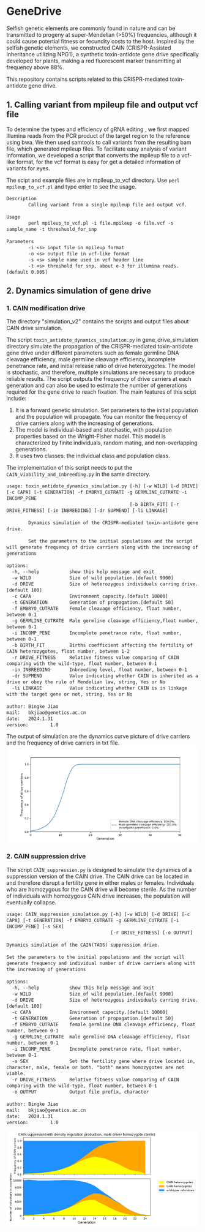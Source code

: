 # GeneDrive
Selfish genetic elements are commonly found in nature and can be transmitted to progeny at super-Mendelian (>50%) frequencies, although it could cause potertial fitness or fecundity costs to the host. Inspired by the selfish genetic elements, we constructed CAIN (CRISPR-Assisted Inheritance utilizing NPG1), a synthetic toxin-antidote gene drive specifically developed for plants, making a red fluorescent marker transmitting at frequency above 88%. 

This repository contains scripts related to this CRISPR-mediated toxin-antidote gene drive.
## 1. Calling variant from  mpileup file and output vcf file
To determine the types and efficiency of gRNA editing , we first mapped Illumina reads from the PCR product of the target region to the reference using bwa. We then used samtools to call variants from the resulting bam file, which generated mpileup files. To facilitate easy analysis of variant information, we developed a script that converts the mpileup file to a vcf-like format, for the vcf format is easy for get a detailed information of variants for eyes.

The scipt and example files are in mpileup_to_vcf directory. Use `perl mpileup_to_vcf.pl` and type enter to see the usage.
```
Description
        Calling variant from a single mpileup file and output vcf.

Usage
        perl mpileup_to_vcf.pl -i file.mpileup -o file.vcf -s sample_name -t threshuold_for_snp

Parameters
        -i <s> input file in mpileup format
        -o <s> output file in vcf-like format
        -s <s> sample name used in vcf header line
        -t <s> threshold for snp, about e-3 for illumina reads.[default 0.005]
```
## 2. Dynamics simulation of gene drive
### 1. CAIN modification drive
The directory "simulation_v2" contains the scripts and output files about CAIN drive simulation.

The script `toxin_antidote_dynamics_simulation.py` in gene_drive_simulation directory simulate the propagation of the CRISPR-mediated toxin-antidote gene drive under different parameters such as female germline DNA cleavage efficiency, male germline cleavage efficiency, incomplete penetrance rate, and initial release ratio of drive heterozygotes. The model is stochastic, and therefore, multiple simulations are necessary to produce reliable results. The script outputs the frequency of drive carriers at each generation and can also be used to estimate the number of generations required for the gene drive to reach fixation. 
The main features of this scipt include:  
1. It is a forward genetic simulation. Set parameters to the initial population and the population will propagate. You can monitor the frequency of drive carriers along with the increasing of generations.  
2. The model is individual-based and stochastic, with population properties based on the Wright-Fisher model. This model is characterized by finite individuals, random mating, and non-overlapping generations.    
3. It uses two classes: the individual class and population class.

The implementation of this script needs to put the `CAIN_viability_and_inbreeding.py` in the same directory.
```
usage: toxin_antidote_dynamics_simulation.py [-h] [-w WILD] [-d DRIVE] [-c CAPA] [-t GENERATION] -f EMBRYO_CUTRATE -g GERMLINE_CUTRATE -i INCOMP_PENE
                                             [-b BIRTH_FIT] [-r DRIVE_FITNESS] [-in INBREEDING] [-dr SUPMEND] [-li LINKAGE]

        Dynamics simulation of the CRISPR-mediated toxin-antidote gene drive.

        Set the parameters to the initial populations and the script will generate frequency of drive carriers along with the increasing of generations

options:
  -h, --help           show this help message and exit
  -w WILD              Size of wild population.[default 9900]
  -d DRIVE             Size of heterozygous individuals carring drive.[default 100]
  -c CAPA              Environment capacity.[default 10000]
  -t GENERATION        Generation of propagation.[default 50]
  -f EMBRYO_CUTRATE    Female cleavage efficiency, float number, between 0-1
  -g GERMLINE_CUTRATE  Male germline cleavage efficiency,float number, between 0-1
  -i INCOMP_PENE       Incomplete penetrance rate, float number, between 0-1
  -b BIRTH_FIT         Births coefficient affecting the fertility of CAIN heterozygotes, float number, between 1-2
  -r DRIVE_FITNESS     Relative fitness value comparing of CAIN comparing with the wild-type, float number, between 0-1
  -in INBREEDING       Inbreeding level, float number, between 0-1
  -dr SUPMEND          Value indicating whether CAIN is inherited as a drive or obey the rule of Mendelian law, string, Yes or No
  -li LINKAGE          Value indicating whether CAIN is in linkage with the target gene or not, string, Yes or No

author: Bingke Jiao
mail:   bkjiao@genetics.ac.cn
date:   2024.1.31
version:        1.0

```
The output of simulation are the dynamics curve picture of drive carriers and the frequency of drive carriers in txt file.
![gene drive simulation](https://github.com/QianLabWebsite/GeneDrive/blob/main/simulation_v2/drive_carriers_freq.femaleRate1.0_maleRate1.0_incompene0.0.png)


### 2. CAIN suppression drive
The script `CAIN_suppression.py` is designed to simulate the dynamics of a suppression version of the CAIN drive. The CAIN drive can be located in and therefore disrupt a fertility gene in either males or females. Individuals who are homozygous for the CAIN drive will become sterile. As the number of individuals with homozygous CAIN drive increases, the population will eventually collapse.
```
usage: CAIN_suppression_simulation.py [-h] [-w WILD] [-d DRIVE] [-c CAPA] [-t GENERATION] -f EMBRYO_CUTRATE -g GERMLINE_CUTRATE [-i INCOMP_PENE] [-s SEX]
                                      [-r DRIVE_FITNESS] [-o OUTPUT]

Dynamics simulation of the CAIN(TADS) suppression drive.

Set the parameters to the initial populations and the script will generate frequency and individual number of drive carriers along with the increasing of generations

options:
  -h, --help           show this help message and exit
  -w WILD              Size of wild population.[default 9900]
  -d DRIVE             Size of heterozygous individuals carring drive.[default 100]
  -c CAPA              Environment capacity.[default 10000]
  -t GENERATION        Generation of propagation.[default 50]
  -f EMBRYO_CUTRATE    female germline DNA cleavage efficiency, float number, between 0-1
  -g GERMLINE_CUTRATE  male germline DNA cleavage efficiency, float number, between 0-1
  -i INCOMP_PENE       Incomplete penetrance rate, float number, between 0-1
  -s SEX               Set the fertility gene where drive located in, character, male, female or both. "both" means homozygotes are not viable.
  -r DRIVE_FITNESS     Relative fitness value comparing of CAIN comparing with the wild-type, float number, between 0-1
  -o OUTPUT            Output file prefix, character

author: Bingke Jiao
mail:   bkjiao@genetics.ac.cn
date:   2024.1.31
version:        1.0
```
![CAIN_suppression simulation](https://github.com/QianLabWebsite/GeneDrive/blob/main/simulation_v2/CAIN_suppression_test.male.png)
